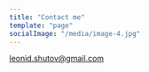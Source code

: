 ```yaml
---
title: "Contact me"
template: "page"
socialImage: "/media/image-4.jpg"
---
```


leonid.shutov@gmail.com